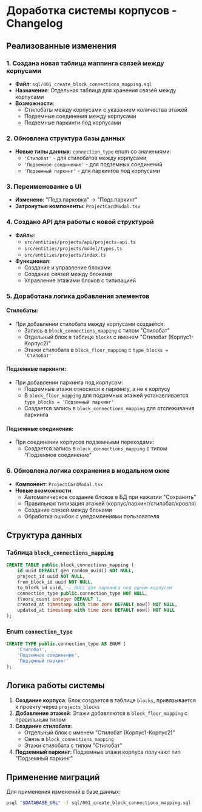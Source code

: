 # Доработка системы корпусов - Changelog

## Реализованные изменения

### 1. Создана новая таблица маппинга связей между корпусами
- **Файл**: `sql/001_create_block_connections_mapping.sql`
- **Назначение**: Отдельная таблица для хранения связей между корпусами
- **Возможности**:
  - Стилобаты между корпусами с указанием количества этажей
  - Подземные соединения между корпусами
  - Подземные паркинги под корпусами

### 2. Обновлена структура базы данных
- **Новые типы данных**: `connection_type` enum со значениями:
  - `'Стилобат'` - для стилобатов между корпусами
  - `'Подземное соединение'` - для подземных соединений
  - `'Подземный паркинг'` - для паркингов под корпусами

### 3. Переименование в UI
- **Изменено**: "Подз.парковка" → "Подз.паркинг"
- **Затронутые компоненты**: `ProjectCardModal.tsx`

### 4. Создано API для работы с новой структурой
- **Файлы**:
  - `src/entities/projects/api/projects-api.ts`
  - `src/entities/projects/model/types.ts`
  - `src/entities/projects/index.ts`
- **Функционал**:
  - Создание и управление блоками
  - Создание связей между блоками
  - Управление этажами блоков с типизацией

### 5. Доработана логика добавления элементов

#### Стилобаты:
- При добавлении стилобата между корпусами создается:
  - Запись в `block_connections_mapping` с типом "Стилобат"
  - Отдельный блок в таблице `blocks` с именем "Стилобат (Корпус1-Корпус2)"
  - Этажи стилобата в `block_floor_mapping` с `type_blocks = 'Стилобат'`

#### Подземные паркинги:
- При добавлении паркинга под корпусом:
  - Подземные этажи относятся к паркингу, а не к корпусу
  - В `block_floor_mapping` для подземных этажей устанавливается `type_blocks = 'Подземный паркинг'`
  - Создается запись в `block_connections_mapping` для отслеживания паркинга

#### Подземные соединения:
- При соединении корпусов подземными переходами:
  - Создается запись в `block_connections_mapping` с типом "Подземное соединение"

### 6. Обновлена логика сохранения в модальном окне
- **Компонент**: `ProjectCardModal.tsx`
- **Новые возможности**:
  - Автоматическое создание блоков в БД при нажатии "Сохранить"
  - Правильная типизация этажей (корпус/паркинг/стилобат/кровля)
  - Создание связей между блоками
  - Обработка ошибок с уведомлениями пользователя

## Структура данных

### Таблица `block_connections_mapping`
```sql
CREATE TABLE public.block_connections_mapping (
    id uuid DEFAULT gen_random_uuid() NOT NULL,
    project_id uuid NOT NULL,
    from_block_id uuid NOT NULL,
    to_block_id uuid, -- NULL для паркинга под одним корпусом
    connection_type public.connection_type NOT NULL,
    floors_count integer DEFAULT 1,
    created_at timestamp with time zone DEFAULT now() NOT NULL,
    updated_at timestamp with time zone DEFAULT now() NOT NULL
);
```

### Enum `connection_type`
```sql
CREATE TYPE public.connection_type AS ENUM (
    'Стилобат',
    'Подземное соединение',
    'Подземный паркинг'
);
```

## Логика работы системы

1. **Создание корпуса**: Блок создается в таблице `blocks`, привязывается к проекту через `projects_blocks`
2. **Добавление этажей**: Этажи добавляются в `block_floor_mapping` с правильным типом
3. **Создание стилобата**:
   - Отдельный блок с именем "Стилобат (Корпус1-Корпус2)"
   - Связь в `block_connections_mapping`
   - Этажи стилобата с типом "Стилобат"
4. **Подземный паркинг**: Подземные этажи корпуса получают тип "Подземный паркинг"

## Применение миграций

Для применения изменений в базе данных:
```bash
psql "$DATABASE_URL" -f sql/001_create_block_connections_mapping.sql
```